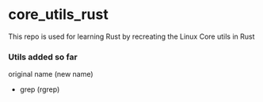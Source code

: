 # core_utils_rust #

This repo is used for learning Rust by recreating the Linux Core utils in Rust

### Utils added so far ###

original name (new name)

* grep (rgrep)